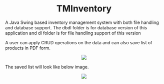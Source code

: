 # <div align='center'> TMInventory </div>

A Java Swing based inventory management system with both file handling and database support.
The dbdl folder is for database version of this application and dl folder is for file handling support of this version

A user can apply CRUD operations on the data and can also save list of products in PDF form.

<p align="center">
  <img src="https://user-images.githubusercontent.com/60133190/127322805-2936454e-b9f1-4e90-ab77-77964934a43c.png">
</p>

The saved list will look like below image.

<p align='center'>
 <image src="https://user-images.githubusercontent.com/60133190/127323236-b871fb2d-ef68-42eb-a050-79c49b4da83a.png">
</p>

